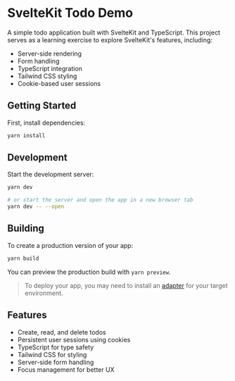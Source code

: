 # SvelteKit Todo Demo

A simple todo application built with SvelteKit and TypeScript. This project serves as a learning exercise to explore SvelteKit's features, including:

- Server-side rendering
- Form handling
- TypeScript integration
- Tailwind CSS styling
- Cookie-based user sessions

## Getting Started

First, install dependencies:

```bash
yarn install
```

## Development

Start the development server:

```bash
yarn dev

# or start the server and open the app in a new browser tab
yarn dev -- --open
```

## Building

To create a production version of your app:

```bash
yarn build
```

You can preview the production build with `yarn preview`.

> To deploy your app, you may need to install an [adapter](https://svelte.dev/docs/kit/adapters) for your target environment.

## Features

- Create, read, and delete todos
- Persistent user sessions using cookies
- TypeScript for type safety
- Tailwind CSS for styling
- Server-side form handling
- Focus management for better UX

